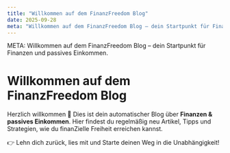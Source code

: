 ```yaml
---
title: "Willkommen auf dem FinanzFreedom Blog"
date: 2025-09-28
meta: "Willkommen auf dem FinanzFreedom Blog – dein Startpunkt für Finanzen und passives Einkommen."
---
```


META: Willkommen auf dem FinanzFreedom Blog – dein Startpunkt für Finanzen und passives Einkommen.

# Willkommen auf dem FinanzFreedom Blog

Herzlich willkommen 🎉 
Dies ist dein automatischer Blog über **Finanzen & passives Einkommen**. 
Hier findest du regelmäßig neu Artikel, Tipps und Strategien, wie du finanZielle Freiheit erreichen kannst.

👉 Lehn dich zurück, lies mit und Starte deinen Weg in die Unabhängigkeit!
